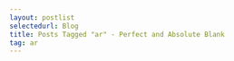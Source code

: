 ```yaml
---
layout: postlist
selectedurl: Blog
title: Posts Tagged "ar" - Perfect and Absolute Blank
tag: ar
---
```

